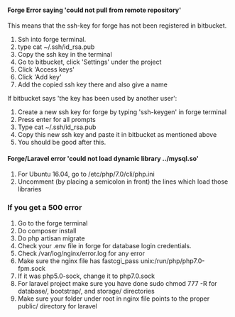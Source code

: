 #### Forge Error saying 'could not pull from remote repository'

This means that the ssh-key for forge has not been registered in bitbucket. 

1. Ssh into forge terminal.
2. type cat ~/.ssh/id_rsa.pub
3. Copy the ssh key in the terminal
4. Go to bitbucket, click 'Settings' under the project
5. Click 'Access keys'
6. Click 'Add key'
7. Add the copied ssh key there and also give a name

If bitbucket says 'the key has been used by another user':

1. Create a new ssh key for forge by typing 'ssh-keygen' in forge terminal
2. Press enter for all prompts
3. Type cat ~/.ssh/id_rsa.pub
4. Copy this new ssh key and paste it in bitbucket as mentioned above
5. You should be good after this.


#### Forge/Laravel error 'could not load dynamic library ../mysql.so'
1. For Ubuntu 16.04, go to /etc/php/7.0/cli/php.ini
2. Uncomment (by placing a semicolon in front) the lines which load those libraries

### If you get a 500 error
1. Go to the forge terminal
2. Do composer install
3. Do php artisan migrate
4. Check your .env file in forge for database login credentials.
5. Check /var/log/nginx/error.log for any error
6. Make sure the nginx file has  fastcgi_pass unix:/run/php/php7.0-fpm.sock 
7. If it was php5.0-sock, change it to php7.0.sock
8. For laravel project make sure you have done sudo chmod 777 -R for database/, bootstrap/, and storage/ directories
9. Make sure your folder under root in nginx file points to the proper public/ directory for laravel
